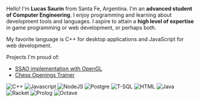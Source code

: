 Hello! I'm **Lucas Saurin** from Santa Fe, Argentina. I'm an **advanced student of Computer Engineering**. I enjoy programming and learning about development tools and languages. I aspire to attain a **high level of expertise** in game programming or web development, or perhaps both.

My favorite language is C++ for desktop applications and JavaScript for web development.

Projects I'm proud of:
- [SSAO implementation with OpenGL](https://github.com/Lucasa98/Computacion-Grafica-SSAO)
- [Chess Openings Trainer](https://github.com/Lucasa98/Chess-Openings-Trainer)

![C++](https://img.shields.io/badge/-C++-FF9D73?style=flat-square&logo=cplusplus&logoColor=white)
![Javascript](https://img.shields.io/badge/-Javascript-E99480?style=flat-square&logo=javascript&logoColor=white)
![NodeJS](https://img.shields.io/badge/-NodeJS-E99480?style=flat-square&logo=nodedotjs&logoColor=white)
![Postgre](https://img.shields.io/badge/-Postgre-D38C8C?style=flat-square&logo=postgresql&logoColor=white)
![T-SQL](https://img.shields.io/badge/-T--SQL-BD8399?style=flat-square&logo=microsoftsqlserver&logoColor=white)
![HTML](https://img.shields.io/badge/-HTML-A77BA6?style=flat-square&logo=html5&logoColor=white)
![Java](https://img.shields.io/badge/-Java-9172B2?style=flat-square&logo=coffeescript&logoColor=white)
![Racket](https://img.shields.io/badge/-Racket-7B69BF?style=flat-square&logo=racket&logoColor=white)
![Prolog](https://img.shields.io/badge/-Prolog-6561CB?style=flat-square)
![Octave](https://img.shields.io/badge/-Octave-4F58D8?style=flat-square&logo=octave&logoColor=white)
